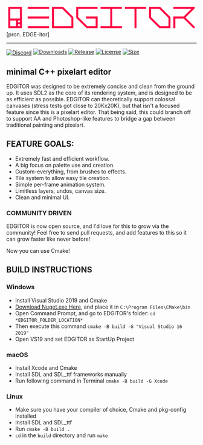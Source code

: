 <img src="https://github.com/ENDESGA/EDGITOR/blob/master/git/title.png" />
[pron. EDGE-itor]

- - - - - - -
[<img align="center" alt="Discord" src="https://img.shields.io/discord/732380484956586035?color=FF0040&label=chat&logo=discord&logoColor=FFFFFF">](https://discord.gg/hrtrV2x)
[<img alt="Downloads" src="https://img.shields.io/github/downloads/ENDESGA/EDGITOR/total?color=FF0040">](https://github.com/ENDESGA/EDGITOR)
[<img alt="Release" src="https://img.shields.io/github/v/release/ENDESGA/EDGITOR?include_prereleases?color=FF0040">](https://github.com/ENDESGA/EDGITOR/releases)
[<img alt="License" src="https://img.shields.io/github/license/ENDESGA/EDGITOR?color=FF0040">](https://github.com/ENDESGA/EDGITOR)
[<img alt="Size" src="https://img.shields.io/github/languages/code-size/ENDESGA/EDGITOR?color=FF0040">](https://github.com/ENDESGA/EDGITOR)

## minimal C++ pixelart editor
EDGITOR was designed to be extremely concise and clean from the ground up. It uses SDL2 as the core of its rendering system, and is designed to be as efficient as possible. EDGITOR can theoretically support colossal canvases (stress tests got close to 20Kx20K), but that isn't a focused feature since this is a pixelart editor. That being said, this could branch off to support AA and Photoshop-like features to bridge a gap between traditional painting and pixelart.

## FEATURE GOALS:
- Extremely fast and efficient workflow.
- A big focus on palette use and creation.
- Custom-everything, from brushes to effects.
- Tile system to allow easy tile creation.
- Simple per-frame animation system.
- Limitless layers, undos, canvas size.
- Clean and minimal UI.

### COMMUNITY DRIVEN
EDGITOR is now open source, and I'd love for this to grow via the community! Feel free to send pull requests, and add features to this so it can grow faster like never before!

Now you can use Cmake!

## BUILD INSTRUCTIONS
### Windows
- Install Visual Studio 2019 and Cmake
- [Download Nuget.exe Here](https://dist.nuget.org/win-x86-commandline/latest/nuget.exe), and place it in `C:\Program Files\CMake\bin`
- Open Command Prompt, and go to EDGITOR's folder: `cd *EDGITOR_FOLDER_LOCATION*`
- Then execute this command `cmake -B build -G "Visual Studio 16 2019"`
- Open VS19 and set EDGITOR as StartUp Project

### macOS
- Install Xcode and Cmake
- Install SDL and SDL_ttf frameworks manually
- Run following command in Terminal `cmake -B build -G Xcode`

### Linux
- Make sure you have your compiler of choice, Cmake and pkg-config installed
- Install SDL and SDL_ttf
- Run `cmake -B build .`
- `cd` in the `build` directory and run `make`

